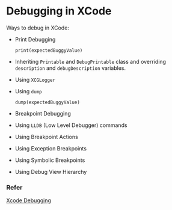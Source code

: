 # Debugging in XCode

Ways to debug in XCode:

- Print Debugging
	
	```
	print(expectedBuggyValue)
	```
	
- Inheriting `Printable` and `DebugPrintable` class and overriding `description` and `debugDescription` variables.

- Using `XCGLogger`

- Using `dump`

	```
	dump(expectedBuggyValue)
	```

- Breakpoint Debugging

- Using `LLDB` (Low Level Debugger) commands

- Using Breakpoint Actions

- Using Exception Breakpoints

- Using Symbolic Breakpoints

- Using Debug View Hierarchy

### Refer

[Xcode Debugging](https://www.udacity.com/course/xcode-debugging--ud774)